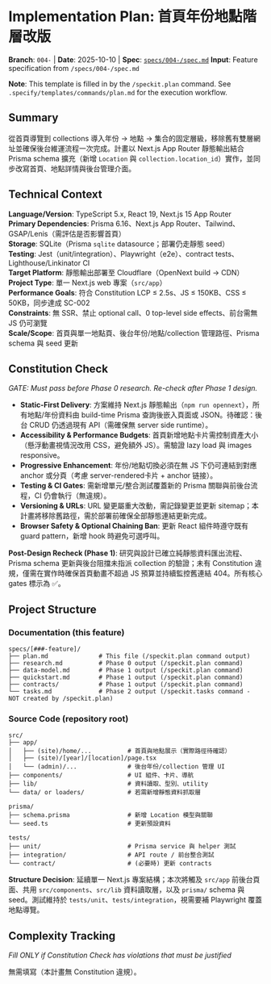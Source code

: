 # Implementation Plan: 首頁年份地點階層改版

**Branch**: `004-` | **Date**: 2025-10-10 | **Spec**: [`specs/004-/spec.md`](./spec.md)
**Input**: Feature specification from `/specs/004-/spec.md`

**Note**: This template is filled in by the `/speckit.plan` command. See `.specify/templates/commands/plan.md` for the execution workflow.

## Summary

從首頁導覽到 collections 導入年份 → 地點 → 集合的固定層級，移除舊有雙層網址並確保後台維運流程一次完成。計畫以 Next.js App Router 靜態輸出結合 Prisma schema 擴充（新增 `Location` 與 `collection.location_id`）實作，並同步改寫首頁、地點詳情與後台管理介面。

## Technical Context

<!--
  ACTION REQUIRED: Replace the content in this section with the technical details
  for the project. The structure here is presented in advisory capacity to guide
  the iteration process.
-->

**Language/Version**: TypeScript 5.x, React 19, Next.js 15 App Router  
**Primary Dependencies**: Prisma 6.16、Next.js App Router、Tailwind、GSAP/Lenis（需評估是否影響首頁）  
**Storage**: SQLite（Prisma `sqlite` datasource；部署仍走靜態 seed）  
**Testing**: Jest（unit/integration）、Playwright（e2e）、contract tests、Lighthouse/Linkinator CI  
**Target Platform**: 靜態輸出部署至 Cloudflare（OpenNext build → CDN）
**Project Type**: 單一 Next.js web 專案（`src/app`）  
**Performance Goals**: 符合 Constitution LCP ≤ 2.5s、JS ≤ 150KB、CSS ≤ 50KB，同步達成 SC-002  
**Constraints**: 無 SSR、禁止 optional call、0 top-level side effects、前台需無 JS 仍可瀏覽  
**Scale/Scope**: 首頁與單一地點頁、後台年份/地點/collection 管理路徑、Prisma schema 與 seed 更新

## Constitution Check

*GATE: Must pass before Phase 0 research. Re-check after Phase 1 design.*

- **Static-First Delivery**: 方案維持 Next.js 靜態輸出（`npm run opennext`），所有地點/年份資料由 build-time Prisma 查詢後嵌入頁面或 JSON。待確認：後台 CRUD 仍透過現有 API（需確保無 server side runtime）。
- **Accessibility & Performance Budgets**: 首頁新增地點卡片需控制資產大小（懸浮動畫視情況改用 CSS，避免額外 JS）。需驗證 lazy load 與 images responsive。
- **Progressive Enhancement**: 年份/地點切換必須在無 JS 下仍可連結到對應 anchor 或分頁（考慮 server-rendered卡片 + anchor 链接）。
- **Testing & CI Gates**: 需新增單元/整合測試覆蓋新的 Prisma 關聯與前後台流程，CI 仍會執行（無違規）。
- **Versioning & URLs**: URL 變更屬重大改動，需記錄變更並更新 sitemap；本計畫將移除舊路徑，需於部署前確保全部靜態連結更新完成。
- **Browser Safety & Optional Chaining Ban**: 更新 React 組件時遵守既有 guard pattern，新增 hook 時避免可選呼叫。

**Post-Design Recheck (Phase 1)**: 研究與設計已確立純靜態資料匯出流程、Prisma schema 更新與後台阻擋未指派 collection 的驗證；未有 Constitution 違規，僅需在實作時確保首頁動畫不超過 JS 預算並持續監控舊連結 404。所有核心 gates 標示為 ✅。

## Project Structure

### Documentation (this feature)

```
specs/[###-feature]/
├── plan.md              # This file (/speckit.plan command output)
├── research.md          # Phase 0 output (/speckit.plan command)
├── data-model.md        # Phase 1 output (/speckit.plan command)
├── quickstart.md        # Phase 1 output (/speckit.plan command)
├── contracts/           # Phase 1 output (/speckit.plan command)
└── tasks.md             # Phase 2 output (/speckit.tasks command - NOT created by /speckit.plan)
```

### Source Code (repository root)
<!--
  ACTION REQUIRED: Replace the placeholder tree below with the concrete layout
  for this feature. Delete unused options and expand the chosen structure with
  real paths (e.g., apps/admin, packages/something). The delivered plan must
  not include Option labels.
-->

```
src/
├── app/
│   ├── (site)/home/...          # 首頁與地點展示（實際路徑待確認）
│   ├── (site)/[year]/[location]/page.tsx
│   └── (admin)/...              # 後台年份/collection 管理 UI
├── components/                  # UI 組件、卡片、導航
├── lib/                         # 資料讀取、型別、utility
└── data/ or loaders/            # 若需新增靜態資料抓取層

prisma/
├── schema.prisma                # 新增 Location 模型與關聯
└── seed.ts                      # 更新預設資料

tests/
├── unit/                        # Prisma service 與 helper 測試
├── integration/                 # API route / 前台整合測試
└── contract/                    # (必要時) 更新 contracts
```

**Structure Decision**: 延續單一 Next.js 專案結構；本次將觸及 `src/app` 前後台頁面、共用 `src/components`、`src/lib` 資料讀取層，以及 `prisma/` schema 與 seed。測試維持於 `tests/unit`、`tests/integration`，視需要補 Playwright 覆蓋地點導覽。

## Complexity Tracking

*Fill ONLY if Constitution Check has violations that must be justified*

無需填寫（本計畫無 Constitution 違規）。
